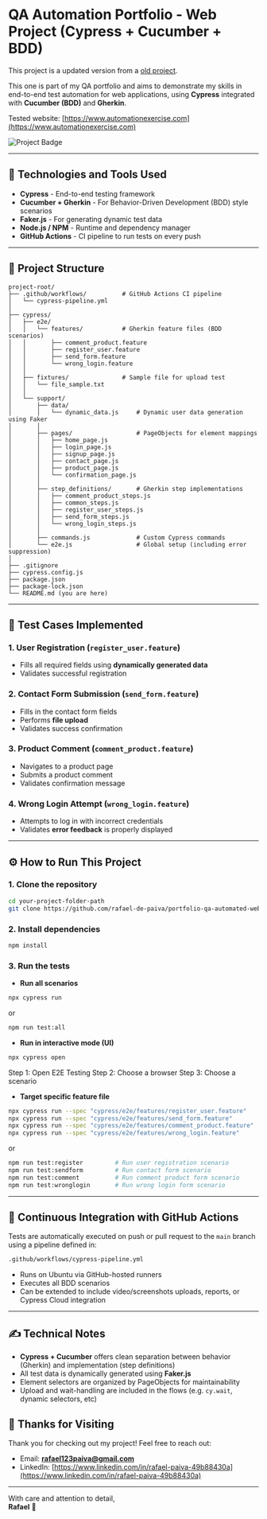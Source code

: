 # QA Automation Portfolio - Web Project (Cypress + Cucumber + BDD)

 This project is a updated version from a [old project](https://github.com/rafael-de-paiva/old-qa-automated-web-test).

 This one is part of my QA portfolio and aims to demonstrate my skills in end-to-end test automation for web applications, using **Cypress** integrated with **Cucumber (BDD)** and **Gherkin**.

Tested website: [https://www.automationexercise.com](https://www.automationexercise.com)

![Project Badge](https://github.com/rafael-de-paiva/portfolio-qa-automated-web-test/actions/workflows/cypress-pipeline.yml/badge.svg)

---

## 🚀 Technologies and Tools Used

- **Cypress** - End-to-end testing framework
- **Cucumber + Gherkin** - For Behavior-Driven Development (BDD) style scenarios
- **Faker.js** - For generating dynamic test data
- **Node.js / NPM** - Runtime and dependency manager
- **GitHub Actions** - CI pipeline to run tests on every push

---

## 📄 Project Structure

```
project-root/
├── .github/workflows/          # GitHub Actions CI pipeline
│   └── cypress-pipeline.yml
│
├── cypress/
│   ├── e2e/
│   │   └── features/           # Gherkin feature files (BDD scenarios)
│   │       ├── comment_product.feature
│   │       ├── register_user.feature
│   │       ├── send_form.feature
│   │       └── wrong_login.feature
│   │
│   ├── fixtures/               # Sample file for upload test
│   │   └── file_sample.txt
│   │
│   └── support/
│       ├── data/
│       │   └── dynamic_data.js     # Dynamic user data generation using Faker
│       │
│       ├── pages/                  # PageObjects for element mappings
│       │   ├── home_page.js
│       │   ├── login_page.js
│       │   ├── signup_page.js
│       │   ├── contact_page.js
│       │   ├── product_page.js
│       │   └── confirmation_page.js
│       │
│       ├── step_definitions/       # Gherkin step implementations
│       │   ├── comment_product_steps.js
│       │   ├── common_steps.js
│       │   ├── register_user_steps.js
│       │   ├── send_form_steps.js
│       │   └── wrong_login_steps.js
│       │
│       ├── commands.js             # Custom Cypress commands
│       └── e2e.js                  # Global setup (including error suppression)
│
├── .gitignore
├── cypress.config.js
├── package.json
├── package-lock.json
└── README.md (you are here)
```

---

## 🧪 Test Cases Implemented

### 1. User Registration (`register_user.feature`)
- Fills all required fields using **dynamically generated data**
- Validates successful registration

### 2. Contact Form Submission (`send_form.feature`)
- Fills in the contact form fields
- Performs **file upload**
- Validates success confirmation

### 3. Product Comment (`comment_product.feature`)
- Navigates to a product page
- Submits a product comment
- Validates confirmation message

### 4. Wrong Login Attempt (`wrong_login.feature`)
- Attempts to log in with incorrect credentials
- Validates **error feedback** is properly displayed

---

## ⚙️ How to Run This Project

### 1. Clone the repository
```bash
cd your-project-folder-path
git clone https://github.com/rafael-de-paiva/portfolio-qa-automated-web-test.git
```

### 2. Install dependencies
```bash
npm install
```

### 3. Run the tests

- **Run all scenarios**
```bash
npx cypress run
```
or
```bash
npm run test:all
```

- **Run in interactive mode (UI)**
```bash
npx cypress open
```
Step 1: Open E2E Testing
Step 2: Choose a browser
Step 3: Choose a scenario

- **Target specific feature file**
```bash
npx cypress run --spec "cypress/e2e/features/register_user.feature"    # Run user registration scenario
npx cypress run --spec "cypress/e2e/features/send_form.feature"        # Run contact form scenario
npx cypress run --spec "cypress/e2e/features/comment_product.feature"  # Run comment product form scenario
npx cypress run --spec "cypress/e2e/features/wrong_login.feature"      # Run wrong login form scenario

```
or
```bash
npm run test:register         # Run user registration scenario
npm run test:sendform         # Run contact form scenario
npm run test:comment          # Run comment product form scenario
npm run test:wronglogin       # Run wrong login form scenario
```

---

## 🚀 Continuous Integration with GitHub Actions

Tests are automatically executed on push or pull request to the `main` branch using a pipeline defined in:
```bash
.github/workflows/cypress-pipeline.yml
```
- Runs on Ubuntu via GitHub-hosted runners
- Executes all BDD scenarios
- Can be extended to include video/screenshots uploads, reports, or Cypress Cloud integration

---

## ✍️ Technical Notes

- **Cypress + Cucumber** offers clean separation between behavior (Gherkin) and implementation (step definitions)
- All test data is dynamically generated using **Faker.js**
- Element selectors are organized by PageObjects for maintainability
- Upload and wait-handling are included in the flows (e.g. `cy.wait`, dynamic selectors, etc)

## 🙏 Thanks for Visiting
Thank you for checking out my project! Feel free to reach out:

- Email: **rafael123paiva@gmail.com**
- LinkedIn: [https://www.linkedin.com/in/rafael-paiva-49b88430a](https://www.linkedin.com/in/rafael-paiva-49b88430a)

---

With care and attention to detail,  
**Rafael** 🐉

